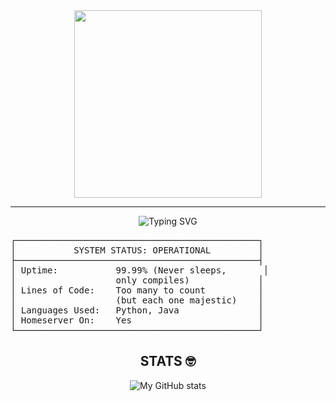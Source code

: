 <div align="center">
<img src="https://media3.giphy.com/media/v1.Y2lkPTc5MGI3NjExNnR5OG5jcmJ0OWptaWR3aWYxbTEyM2R5eXp1d3FnNHR5a3VvaWt2diZlcD12MV9pbnRlcm5hbF9naWZfYnlfaWQmY3Q9Zw/uILOqiSWRlB6HXl6ky/giphy.gif" width="300" />
</div>

---

<div align="center">

![Typing SVG](https://readme-typing-svg.demolab.com/?lines=What's+Goodie+ga-;or+I+mean,+hello+stranger.&center=true&width=500&height=50)

</div>

<p align="center">
<pre>
┌──────────────────────────────────────────────┐
│           SYSTEM STATUS: OPERATIONAL         │
├──────────────────────────────────────────────┤
│ Uptime:           99.99% (Never sleeps,       │
│                   only compiles)             │
│ Lines of Code:    Too many to count          │
│                   (but each one majestic)    │
│ Languages Used:   Python, Java               │
│ Homeserver On:    Yes                        │
└──────────────────────────────────────────────┘
</pre>
</p>


<div align="center">
  
## STATS 🤓
![My GitHub stats](https://github-readme-stats.vercel.app/api?username=SurvivalW&show_icons=true&theme=tokyonight)

</div>
